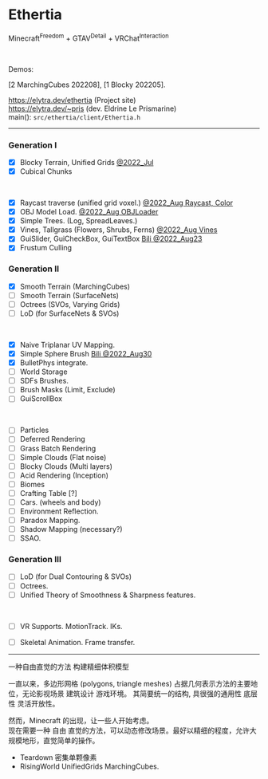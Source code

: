 # Ethertia

Minecraft<sup>Freedom</sup> + GTAV<sup>Detail</sup> + VRChat<sup>Interaction</sup>

<br>

Demos: 

[2 MarchingCubes 202208], 
[1 Blocky 202205].

https://elytra.dev/ethertia (Project site)  
https://elytra.dev/~pris (dev. Eldrine Le Prismarine)  
main(): `src/ethertia/client/Ethertia.h`

---

[comment]: <> (*_todolist*)

### Generation I
- [x] Blocky Terrain, Unified Grids [@2022_Jul](https://www.youtube.com/watch?v=xDwgZkYrPm8&t=14s)
- [x] Cubical Chunks

<br>

- [x] Raycast traverse (unified grid voxel.) [@2022_Aug Raycast, Color](https://www.youtube.com/watch?v=nmRsTBDnoLQ)
- [x] OBJ Model Load. [@2022_Aug OBJLoader](https://www.youtube.com/watch?v=MbTZ_UI1tBo)  
- [x] Simple Trees. (Log, SpreadLeaves.)
- [x] Vines, Tallgrass (Flowers, Shrubs, Ferns) [@2022_Aug Vines](https://www.youtube.com/watch?v=0Ut6vLzkgA8)
- [x] GuiSlider, GuiCheckBox, GuiTextBox [Bili @2022_Aug23](https://www.bilibili.com/video/BV1yU4y1k7EU)
- [x] Frustum Culling

### Generation II
- [x] Smooth Terrain (MarchingCubes) 
- [ ] Smooth Terrain (SurfaceNets)
- [ ] Octrees (SVOs, Varying Grids)
- [ ] LoD (for SurfaceNets & SVOs)

<br>

- [x] Naive Triplanar UV Mapping.
- [x] Simple Sphere Brush [Bili @2022_Aug30](https://www.bilibili.com/video/BV1JB4y1G7np)
- [x] BulletPhys integrate.
- [ ] World Storage
- [ ] SDFs Brushes.
- [ ] Brush Masks (Limit, Exclude)
- [ ] GuiScrollBox

<br>

- [ ] Particles
- [ ] Deferred Rendering
- [ ] Grass Batch Rendering
- [ ] Simple Clouds (Flat noise)
- [ ] Blocky Clouds (Multi layers)
- [ ] Acid Rendering (Inception)
- [ ] Biomes
- [ ] Crafting Table [?]
- [ ] Cars. (wheels and body)
- [ ] Environment Reflection.
- [ ] Paradox Mapping.
- [ ] Shadow Mapping (necessary?)
- [ ] SSAO.

### Generation III
- [ ] LoD (for Dual Contouring & SVOs)
- [ ] Octrees.
- [ ] Unified Theory of Smoothness & Sharpness features.

<br>

- [ ] VR Supports. MotionTrack. IKs.
- [ ] Skeletal Animation. Frame transfer.



[comment]: <> (CLion-2020.3.4)

---

一种自由直觉的方法 构建精细体积模型

一直以来，多边形网格 (polygons, triangle meshes) 占据几何表示方法的主要地位，无论影视场景 建筑设计 游戏环境。
其简要统一的结构, 具很强的通用性 底层性 灵活开放性。

然而，Minecraft 的出现，让一些人开始考虑。  
现在需要一种 自由 直觉的方法，可以动态修改场景。最好以精细的程度，允许大规模地形，直觉简单的操作。

- Teardown 密集单颗像素
- RisingWorld UnifiedGrids MarchingCubes.
